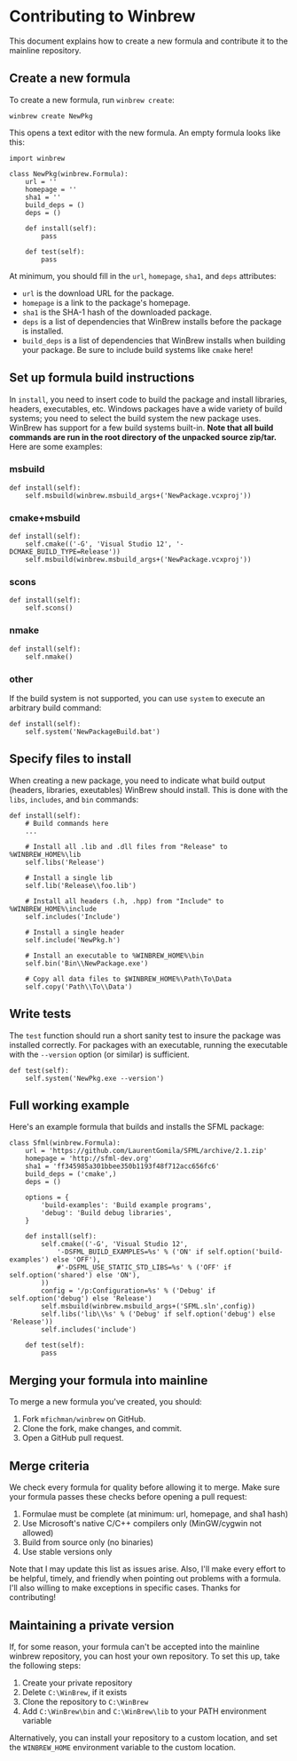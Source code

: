 Contributing to Winbrew
=======================

This document explains how to create a new formula and contribute it to the mainline repository.

Create a new formula
--------------------

To create a new formula, run `winbrew create`:

    winbrew create NewPkg

This opens a text editor with the new formula. An empty formula looks like this:

    import winbrew

    class NewPkg(winbrew.Formula):
        url = ''
        homepage = ''
        sha1 = ''
        build_deps = ()
        deps = ()

        def install(self):
            pass

        def test(self):
            pass 

At minimum, you should fill in the `url`, `homepage`, `sha1`, and `deps` attributes:
* `url` is the download URL for the package.
* `homepage` is a link to the package's homepage.
* `sha1` is the SHA-1 hash of the downloaded package.
* `deps` is a list of dependencies that WinBrew installs before the package is installed.
* `build_deps` is a list of dependencies that WinBrew installs when building
  your package. Be sure to include build systems like `cmake` here!

Set up formula build instructions
---------------------------------

In `install`, you need to insert code to build the package and install
libraries, headers, executables, etc. Windows packages have a wide variety of
build systems; you need to select the build system the new package uses.
WinBrew has support for a few build systems built-in. **Note that all build
commands are run in the root directory of the unpacked source zip/tar.** Here
are some examples:

### msbuild

    def install(self):
        self.msbuild(winbrew.msbuild_args+('NewPackage.vcxproj'))

### cmake+msbuild

    def install(self):
        self.cmake(('-G', 'Visual Studio 12', '-DCMAKE_BUILD_TYPE=Release'))
        self.msbuild(winbrew.msbuild_args+('NewPackage.vcxproj'))

### scons

    def install(self):
        self.scons()

### nmake
    
    def install(self):
        self.nmake()

### other

If the build system is not supported, you can use `system` to execute an arbitrary build command:

    def install(self):
        self.system('NewPackageBuild.bat')

Specify files to install
-------------------------

When creating a new package, you need to indicate what build output (headers,
libraries, exeutables) WinBrew should install. This is done with the `libs`,
`includes`, and `bin` commands:

    def install(self):
        # Build commands here
        ...

        # Install all .lib and .dll files from "Release" to %WINBREW_HOME%\lib
        self.libs('Release') 

        # Install a single lib
        self.lib('Release\\foo.lib')
    
        # Install all headers (.h, .hpp) from "Include" to %WINBREW_HOME%\include
        self.includes('Include') 

        # Install a single header
        self.include('NewPkg.h')
        
        # Install an executable to %WINBREW_HOME%\bin
        self.bin('Bin\\NewPackage.exe') 

        # Copy all data files to $WINBREW_HOME%\Path\To\Data
        self.copy('Path\\To\\Data') 

Write tests
-----------

The `test` function should run a short sanity test to insure the package was
installed correctly.  For packages with an executable, running the executable
with the `--version` option (or similar) is sufficient.

    def test(self):
        self.system('NewPkg.exe --version')

Full working example
--------------------

Here's an example formula that builds and installs the SFML package:

    class Sfml(winbrew.Formula):
        url = 'https://github.com/LaurentGomila/SFML/archive/2.1.zip'
        homepage = 'http://sfml-dev.org'
        sha1 = 'ff345985a301bbee350b1193f48f712acc656fc6'
        build_deps = ('cmake',)
        deps = ()
            
        options = {
            'build-examples': 'Build example programs',
            'debug': 'Build debug libraries',
        }           
                        
        def install(self):
            self.cmake(('-G', 'Visual Studio 12',
                '-DSFML_BUILD_EXAMPLES=%s' % ('ON' if self.option('build-examples') else 'OFF'),
                #'-DSFML_USE_STATIC_STD_LIBS=%s' % ('OFF' if self.option('shared') else 'ON'),
            ))
            config = '/p:Configuration=%s' % ('Debug' if self.option('debug') else 'Release')
            self.msbuild(winbrew.msbuild_args+('SFML.sln',config))
            self.libs('lib\\%s' % ('Debug' if self.option('debug') else 'Release'))
            self.includes('include') 
            
        def test(self):
            pass 


Merging your formula into mainline 
----------------------------------

To merge a new formula you've created, you should:

1. Fork `mfichman/winbrew` on GitHub.
2. Clone the fork, make changes, and commit.
3. Open a GitHub pull request.


Merge criteria
--------------

We check every formula for quality before allowing it to merge.  Make sure your
formula passes these checks before opening a pull request:

1. Formulae must be complete (at minimum: url, homepage, and sha1 hash)
2. Use Microsoft's native C/C++ compilers only (MinGW/cygwin not allowed)
3. Build from source only (no binaries)
4. Use stable versions only

Note that I may update this list as issues arise. Also, I'll make every effort
to be helpful, timely, and friendly when pointing out problems with a formula.
I'll also willing to make exceptions in specific cases. Thanks for
contributing!

Maintaining a private version
-----------------------------

If, for some reason, your formula can't be accepted into the mainline winbrew
repository, you can host your own repository. To set this up, take the following
steps:

1. Create your private repository
2. Delete `C:\WinBrew`, if it exists
3. Clone the repository to `C:\WinBrew`
4. Add `C:\WinBrew\bin` and `C:\WinBrew\lib` to your PATH environment variable

Alternatively, you can install your repository to a custom location, and set
the `WINBREW_HOME` environment variable to the custom location.
